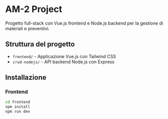 # AM-2 Project

Progetto full-stack con Vue.js frontend e Node.js backend per la gestione di materiali e preventivi.

## Struttura del progetto

- `frontend/` - Applicazione Vue.js con Tailwind CSS
- `crud-nodejs/` - API backend Node.js con Express

## Installazione

### Frontend
```bash
cd frontend
npm install
npm run dev